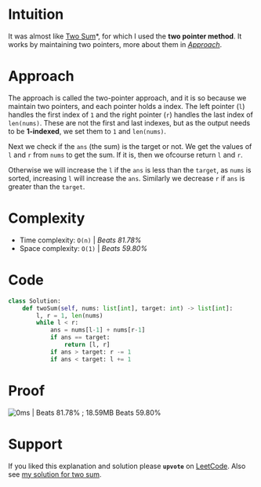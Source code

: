 # Intuition
It was almost like [Two Sum](https://leetcode.com/problems/two-sum/description/)*, for which I used the  **two pointer method**. It works by maintaining two pointers, more about them in *[Approach](#Approach)*.

# Approach
The approach is called the two-pointer approach, and it is so because we maintain two pointers, and each pointer holds a index.
The left pointer (`l`) handles the first index of `1` and the right pointer (`r`) handles the last index of `len(nums)`. These are not the first and last indexes, but as the output needs to be **1-indexed**, we set them to `1` and `len(nums)`.

Next we check if the `ans` (the sum) is the target or not.
We get the values of `l` and `r` from `nums` to get the sum.
If it is, then we ofcourse return `l` and `r`.

Otherwise we will increase the `l` if the `ans` is less than the `target`, as `nums` is sorted, increasing `l` will increase the `ans`.
Similarly we decrease `r` if `ans` is greater than the `target`.

# Complexity
- Time complexity: `O(n)` | *Beats 81.78%*
- Space complexity: `O(1)` | *Beats 59.80%*

# Code
```Python
class Solution:
    def twoSum(self, nums: list[int], target: int) -> list[int]:
        l, r = 1, len(nums)
        while l < r:
            ans = nums[l-1] + nums[r-1]
            if ans == target:
                return [l, r]
            if ans > target: r -= 1
            if ans < target: l += 1
```

# Proof
![0ms | Beats 81.78% ; 18.59MB Beats 59.80%](https://assets.leetcode.com/users/images/3c016b87-573b-4232-ab64-c37eaea8c2ea_1742402855.5004766.png)

# Support
If you liked this explanation and solution please **`upvote`** on [LeetCode](https://leetcode.com/problems/two-sum-ii-input-array-is-sorted/solutions/6556522/solution-for-two-sum-ii-in-python-with-t-3ozl/).
Also see [my solution for two sum](https://leetcode.com/problems/two-sum/solutions/6556443/solution-for-two-sum-in-python-with-two-davfo/).